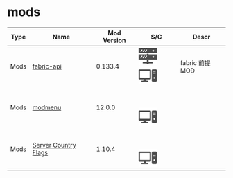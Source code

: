 # mods

| Type | Name | Mod Version | S/C | Descr |
| --- | --- | --- | --- | --- |
| Mods | [fabric-api](https://www.curseforge.com/minecraft/mc-mods/fabric-api) | 0.133.4 | <img src="./docs/assets/sv.svg" style="height: 3em;" /> <img src="./docs/assets/pc.svg" style="height: 3em;" /> | fabric 前提MOD |
| Mods | [modmenu](https://modrinth.com/mod/modmenu) | 12.0.0 | <img src="data:image/png;base64,iVBORw0KGgoAAAANSUhEUgAAAAEAAAABCAYAAAAfFcSJAAAAC0lEQVQYV2NgAAIAAAUAAarVyFEAAAAASUVORK5CYII=" style="height: 3em;" /> <img src="./docs/assets/pc.svg" style="height: 3em;" /> | |
| Mods | [Server Country Flags](https://www.curseforge.com/minecraft/mc-mods/server-country-flags) | 1.10.4 | <img src="data:image/png;base64,iVBORw0KGgoAAAANSUhEUgAAAAEAAAABCAYAAAAfFcSJAAAAC0lEQVQYV2NgAAIAAAUAAarVyFEAAAAASUVORK5CYII=" style="height: 3em;" /> <img src="./docs/assets/pc.svg" style="height: 3em;" /> |  |
